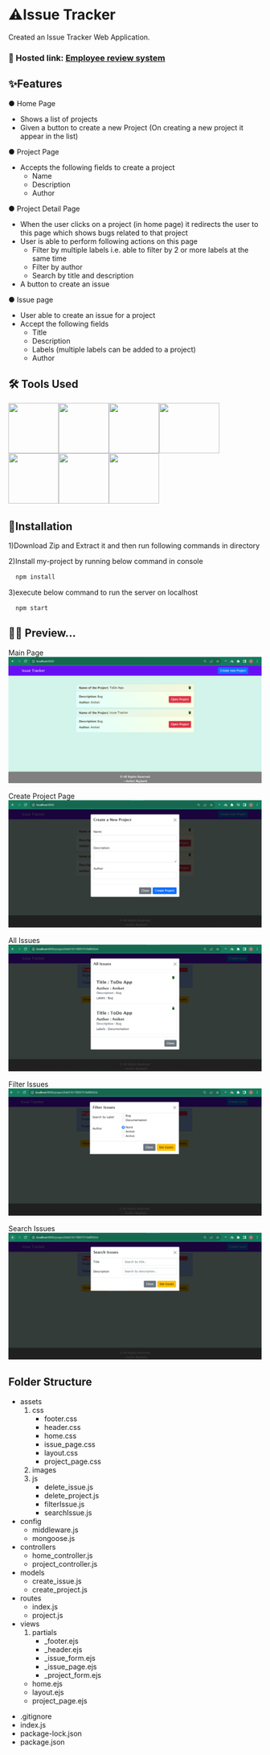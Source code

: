 
# ⚠️Issue Tracker

Created an Issue Tracker Web Application.

### 🔗 Hosted link: [Employee review system](https://issue-tracker-rhhe.onrender.com/)

## ✨Features

● Home Page
 
  * Shows a list of projects
  * Given a button to create a new Project (On creating a new project it
    appear in the list)
    
●  Project Page
  * Accepts the following fields to create a project
    * Name
    * Description
    * Author
  
● Project Detail Page
  * When the user clicks on a project (in home page) it redirects the user to this
    page which shows bugs related to that project
  * User is able to perform following actions on this page
    * Filter by multiple labels i.e. able to filter by 2 or more
      labels at the same time
    * Filter by author
    * Search by title and description
  * A button to create an issue

● Issue page
  * User able to create an issue for a project
  * Accept the following fields
    * Title
    * Description
    * Labels (multiple labels can be added to a project)
    * Author


## 🛠️ Tools Used
<img align="left" src="https://user-images.githubusercontent.com/18380165/224329335-3cdf989b-bdce-41e6-82dc-7d4c50d5f283.png" width="100" height="100">
<img align="left" src="https://user-images.githubusercontent.com/18380165/224329345-7363d693-4f27-4a58-8c9e-086d8a3fa420.png" width="100" height="100">
<img align="left" src="https://user-images.githubusercontent.com/18380165/224332427-426a3fbb-e25d-4deb-a832-666ae2e2e418.png" width="100" height="100">
<img align="left" src="https://user-images.githubusercontent.com/18380165/224741719-3887a83f-9041-49b5-b1d3-a4b636147582.png" width="120" height="100">
<img align="left" src="https://user-images.githubusercontent.com/18380165/224742317-8448ec1f-c35e-4fa3-99bf-5075da765c1a.png" width="100" height="100">
<img align="left" src="https://user-images.githubusercontent.com/18380165/224742804-66cd82b1-fedd-40a1-ad43-6cd2a7b91e46.png" width="100" height="100">
<br>
<img  src="https://user-images.githubusercontent.com/18380165/224329339-a5174b23-1a5c-4ae4-95c8-ead20a29d77e.png" width="100" height="100">

## 📐Installation
 1)Download Zip and Extract it and then run following commands in directory

 2)Install my-project by running below command in console
```bash
  npm install
```
 3)execute below command to run the server on localhost
```bash
  npm start
```

## 🧑‍💻 Preview...
Main Page
![Main page](Images/Image1.png)

Create Project Page
![create project](Images/Image2.png)

All Issues
![All Issues](Images/Image3.png)

Filter Issues
![Filter Issues](Images/Image4.png)

Search Issues
![Search Issues](Images/Image5.png)


## Folder Structure

* assets
    1. css
        - footer.css
        - header.css
        - home.css
        - issue_page.css
        - layout.css
        - project_page.css
    2. images
    3. js
        - delete_issue.js
        - delete_project.js
        - filterIssue.js
        - searchIssue.js
* config
    - middleware.js
    - mongoose.js
* controllers
    - home_controller.js
    - project_controller.js
* models
    - create_issue.js
    - create_project.js
* routes
    - index.js
    - project.js
* views
   1. partials
        - _footer.ejs
        - _header.ejs
        - _issue_form.ejs
        - _issue_page.ejs
        - _project_form.ejs
    - home.ejs
    - layout.ejs
    - project_page.ejs
- .gitignore
- index.js
- package-lock.json
- package.json






